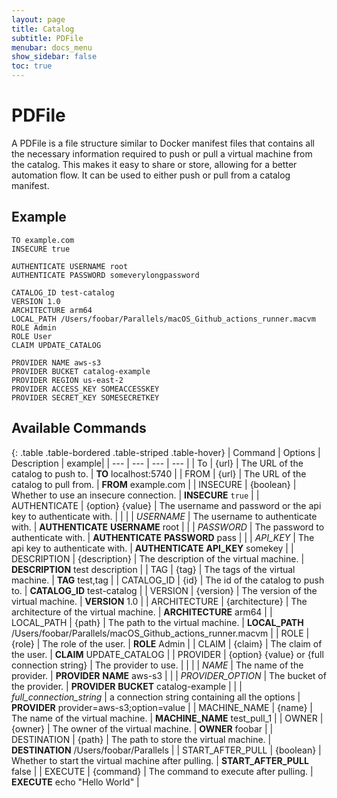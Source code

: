 ```yaml
---
layout: page
title: Catalog
subtitle: PDFile
menubar: docs_menu
show_sidebar: false
toc: true
---
```


# PDFile

A PDFile is a file structure similar to Docker manifest files that contains all the necessary information required to push or pull a virtual machine from the catalog. This makes it easy to share or store, allowing for a better automation flow. It can be used to either push or pull from a catalog manifest.

## Example

```pdfile
TO example.com
INSECURE true

AUTHENTICATE USERNAME root
AUTHENTICATE PASSWORD someverylongpassword

CATALOG_ID test-catalog
VERSION 1.0
ARCHITECTURE arm64
LOCAL_PATH /Users/foobar/Parallels/macOS_Github_actions_runner.macvm
ROLE Admin
ROLE User
CLAIM UPDATE_CATALOG

PROVIDER NAME aws-s3
PROVIDER BUCKET catalog-example
PROVIDER REGION us-east-2
PROVIDER ACCESS_KEY SOMEACCESSKEY
PROVIDER SECRET_KEY SOMESECRETKEY
```

## Available Commands

{: .table .table-bordered .table-striped .table-hover}
| Command | Options | Description | example|
| --- | --- | --- | --- |
| To | {url} | The URL of the catalog to push to. | **TO** localhost:5740 |
| FROM | {url} | The URL of the catalog to pull from. | **FROM** example.com |
| INSECURE | {boolean} | Whether to use an insecure connection. | **INSECURE** `true` |
| AUTHENTICATE | {option} {value} | The username and password or the api key to authenticate with. | |
| | *USERNAME* | The username to authenticate with. | **AUTHENTICATE** **USERNAME** root |
| | *PASSWORD* | The password to authenticate with. | **AUTHENTICATE** **PASSWORD** pass |
| | *API_KEY* | The api key to authenticate with. | **AUTHENTICATE** **API_KEY** somekey |
| DESCRIPTION | {description} | The description of the virtual machine. | **DESCRIPTION** test description |
| TAG | {tag} | The tags of the virtual machine. | **TAG** test,tag |
| CATALOG_ID | {id} | The id of the catalog to push to. | **CATALOG_ID** test-catalog |
| VERSION | {version} | The version of the virtual machine. | **VERSION** 1.0 |
| ARCHITECTURE | {architecture} | The architecture of the virtual machine. | **ARCHITECTURE** arm64 |
| LOCAL_PATH | {path} | The path to the virtual machine. | **LOCAL_PATH** /Users/foobar/Parallels/macOS_Github_actions_runner.macvm |
| ROLE | {role} | The role of the user. | **ROLE** Admin |
| CLAIM | {claim} | The claim of the user. | **CLAIM** UPDATE_CATALOG |
| PROVIDER | {option} {value} or {full connection string} | The provider to use. | |
| | *NAME* | The name of the provider. | **PROVIDER** **NAME** aws-s3 |
| | *PROVIDER_OPTION* | The bucket of the provider. | **PROVIDER** **BUCKET** catalog-example |
| | *full_connection_string* | a connection string containing all the options | **PROVIDER** provider=aws-s3;option=value |
| MACHINE_NAME | {name} | The name of the virtual machine. | **MACHINE_NAME** test_pull_1 |
| OWNER | {owner} | The owner of the virtual machine. | **OWNER** foobar |
| DESTINATION | {path} | The path to store the virtual machine. | **DESTINATION** /Users/foobar/Parallels |
| START_AFTER_PULL | {boolean} | Whether to start the virtual machine after pulling. | **START_AFTER_PULL** false |
| EXECUTE | {command} | The command to execute after pulling. | **EXECUTE** echo "Hello World" |


